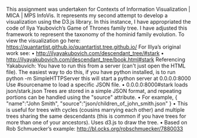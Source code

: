 ﻿This assignment was undertaken for Contexts of Information Visualization | MICA | MPS InfoVis. It represents my second attempt to develop a visualization using the D3.js library. In this instance, I have appropriated the code of Ilya Yaubovich’s Game of Thrones family tree. I have adjusted this framework to represent the taxonomy of the hominid family evolution.
To view the visualization go here:
https://quantartist.github.io/quantartist.tree.github.io/
For Illya’s original work see:
•	http://ilyayakubovich.com/descendant_tree/#stark
•	http://ilyayakubovich.com/descendant_tree/book.html#stark
Referencing Yakabuvich:
You have to run this from a server (can't just open the HTML file). The easiest way to do this, if you have python installed, is to run
python -m SimpleHTTPServer
this will start a python server at 0.0.0.0:8000
Use #sourcename to load a specific JSON file.
•	0.0.0.0:8000#stark loads json/stark.json
Trees are stored in a simple JSON format, and repeating portions can be handled using the "source" attribute.
•	For example, { "name":"John Smith", "source":"json/children_of_john_smith.json" }
•	This is useful for trees with cycles (cousins marrying each other) and multiple trees sharing the same descendants (this is common if you have trees for more than one of your ancestors).
Uses d3.js to draw the tree.
•	Based on Rob Schmuecker’s example: http://bl.ocks.org/robschmuecker/7880033

